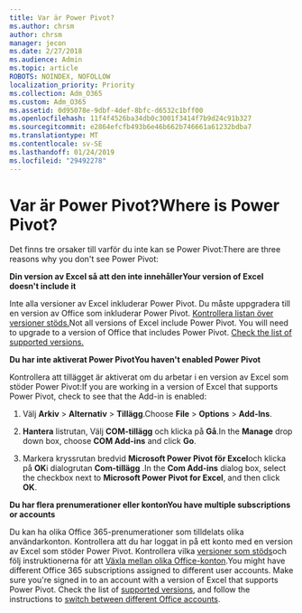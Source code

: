 ```yaml
---
title: Var är Power Pivot?
ms.author: chrsm
author: chrsm
manager: jecon
ms.date: 2/27/2018
ms.audience: Admin
ms.topic: article
ROBOTS: NOINDEX, NOFOLLOW
localization_priority: Priority
ms.collection: Adm_O365
ms.custom: Adm_O365
ms.assetid: 0d95078e-9dbf-4def-8bfc-d6532c1bff00
ms.openlocfilehash: 11f4f4526ba34db0c3001f3414f7b9d24c91b327
ms.sourcegitcommit: e2864efcfb493b6e46b662b746661a61232bdba7
ms.translationtype: MT
ms.contentlocale: sv-SE
ms.lasthandoff: 01/24/2019
ms.locfileid: "29492278"
---
```

# <a name="where-is-power-pivot"></a><span data-ttu-id="4ce26-102">Var är Power Pivot?</span><span class="sxs-lookup"><span data-stu-id="4ce26-102">Where is Power Pivot?</span></span>

<span data-ttu-id="4ce26-103">Det finns tre orsaker till varför du inte kan se Power Pivot:</span><span class="sxs-lookup"><span data-stu-id="4ce26-103">There are three reasons why you don't see Power Pivot:</span></span>
  
 <span data-ttu-id="4ce26-104">**Din version av Excel så att den inte innehåller**</span><span class="sxs-lookup"><span data-stu-id="4ce26-104">**Your version of Excel doesn't include it**</span></span>
  
<span data-ttu-id="4ce26-p101">Inte alla versioner av Excel inkluderar Power Pivot. Du måste uppgradera till en version av Office som inkluderar Power Pivot. [Kontrollera listan över versioner stöds.](https://support.office.com/article/aa64e217-4b6e-410b-8337-20b87e1c2a4b.aspx)</span><span class="sxs-lookup"><span data-stu-id="4ce26-p101">Not all versions of Excel include Power Pivot. You will need to upgrade to a version of Office that includes Power Pivot. [Check the list of supported versions.](https://support.office.com/article/aa64e217-4b6e-410b-8337-20b87e1c2a4b.aspx)</span></span>
  
 <span data-ttu-id="4ce26-108">**Du har inte aktiverat Power Pivot**</span><span class="sxs-lookup"><span data-stu-id="4ce26-108">**You haven't enabled Power Pivot**</span></span>
  
<span data-ttu-id="4ce26-109">Kontrollera att tillägget är aktiverat om du arbetar i en version av Excel som stöder Power Pivot:</span><span class="sxs-lookup"><span data-stu-id="4ce26-109">If you are working in a version of Excel that supports Power Pivot, check to see that the Add-in is enabled:</span></span>
  
1. <span data-ttu-id="4ce26-110">Välj **Arkiv** \> **Alternativ** \> **Tillägg**.</span><span class="sxs-lookup"><span data-stu-id="4ce26-110">Choose **File** \> **Options** \> **Add-Ins**.</span></span>
    
2. <span data-ttu-id="4ce26-111">**Hantera** listrutan, Välj **COM-tillägg** och klicka på **Gå**.</span><span class="sxs-lookup"><span data-stu-id="4ce26-111">In the **Manage** drop down box, choose **COM Add-ins** and click **Go**.</span></span>
    
3. <span data-ttu-id="4ce26-112">Markera kryssrutan bredvid **Microsoft Power Pivot för Excel**och klicka på **OK**i dialogrutan **Com-tillägg** .</span><span class="sxs-lookup"><span data-stu-id="4ce26-112">In the **Com Add-ins** dialog box, select the checkbox next to **Microsoft Power Pivot for Excel**, and then click **OK**.</span></span> 
    
 <span data-ttu-id="4ce26-113">**Du har flera prenumerationer eller konton**</span><span class="sxs-lookup"><span data-stu-id="4ce26-113">**You have multiple subscriptions or accounts**</span></span>
  
<span data-ttu-id="4ce26-p102">Du kan ha olika Office 365-prenumerationer som tilldelats olika användarkonton. Kontrollera att du har loggat in på ett konto med en version av Excel som stöder Power Pivot. Kontrollera vilka [versioner som stöds](https://support.office.com/article/aa64e217-4b6e-410b-8337-20b87e1c2a4b.aspx)och följ instruktionerna för att [Växla mellan olika Office-konton](https://support.office.com/article/b9582171-fd1f-4284-9846-bdd72bb28426.aspx#BKMK_WebSwitchAccounts).</span><span class="sxs-lookup"><span data-stu-id="4ce26-p102">You might have different Office 365 subscriptions assigned to different user accounts. Make sure you're signed in to an account with a version of Excel that supports Power Pivot. Check the list of [supported versions](https://support.office.com/article/aa64e217-4b6e-410b-8337-20b87e1c2a4b.aspx), and follow the instructions to [switch between different Office accounts](https://support.office.com/article/b9582171-fd1f-4284-9846-bdd72bb28426.aspx#BKMK_WebSwitchAccounts).</span></span>
  

